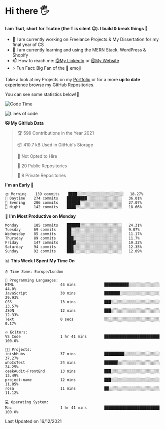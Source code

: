 # Hi there :raised_hand_with_fingers_splayed:
#### I am Tsot, short for Tsotne (the T is silent :wink:). I build & break things :space_invader:
- :telescope: I am currently working on Freelance Projects & My Dissertation for my final year of CS
- :seedling: I am currently learning and using the MERN Stack, WordPress & Shopify
- :mailbox: How to reach me: [@My LinkedIn](https://www.linkedin.com/in/tsotne-gvadzabia/) or [@My Website](https://tsotnegvadzabia.me/contact)
- :zap: Fun Fact: Big Fan of the :space_invader: emoji

Take a look at my Projects on my [Portfolio](https://tsotne.co.uk/) or for a more **up to date** experience browse my GitHub Repositories.

You can see some statistics below!:space_invader:
<!--START_SECTION:waka-->
![Code Time](http://img.shields.io/badge/Code%20Time-484%20hrs%2051%20mins-blue)

![Lines of code](https://img.shields.io/badge/From%20Hello%20World%20I%27ve%20Written-2%20Million%20lines%20of%20code-blue)

**🐱 My GitHub Data** 

> 🏆 599 Contributions in the Year 2021
 > 
> 📦 410.7 kB Used in GitHub's Storage 
 > 
> 🚫 Not Opted to Hire
 > 
> 📜 20 Public Repositories 
 > 
> 🔑 8 Private Repositories  
 > 
**I'm an Early 🐤** 

```text
🌞 Morning    139 commits    ████░░░░░░░░░░░░░░░░░░░░░   18.27% 
🌆 Daytime    274 commits    █████████░░░░░░░░░░░░░░░░   36.01% 
🌃 Evening    206 commits    ██████░░░░░░░░░░░░░░░░░░░   27.07% 
🌙 Night      142 commits    ████░░░░░░░░░░░░░░░░░░░░░   18.66%

```
📅 **I'm Most Productive on Monday** 

```text
Monday       185 commits    ██████░░░░░░░░░░░░░░░░░░░   24.31% 
Tuesday      69 commits     ██░░░░░░░░░░░░░░░░░░░░░░░   9.07% 
Wednesday    85 commits     ██░░░░░░░░░░░░░░░░░░░░░░░   11.17% 
Thursday     89 commits     ███░░░░░░░░░░░░░░░░░░░░░░   11.7% 
Friday       147 commits    ████░░░░░░░░░░░░░░░░░░░░░   19.32% 
Saturday     94 commits     ███░░░░░░░░░░░░░░░░░░░░░░   12.35% 
Sunday       92 commits     ███░░░░░░░░░░░░░░░░░░░░░░   12.09%

```


📊 **This Week I Spent My Time On** 

```text
⌚︎ Time Zone: Europe/London

💬 Programming Languages: 
HTML                     44 mins             ███████████░░░░░░░░░░░░░░   44.0% 
JavaScript               30 mins             ███████░░░░░░░░░░░░░░░░░░   29.93% 
CSS                      13 mins             ███░░░░░░░░░░░░░░░░░░░░░░   13.57% 
JSON                     12 mins             ███░░░░░░░░░░░░░░░░░░░░░░   12.33% 
Text                     0 secs              ░░░░░░░░░░░░░░░░░░░░░░░░░   0.17%

🔥 Editors: 
VS Code                  1 hr 41 mins        █████████████████████████   100.0%

🐱‍💻 Projects: 
inishHubs                37 mins             █████████░░░░░░░░░░░░░░░░   37.27% 
whoIsTest                24 mins             ██████░░░░░░░░░░░░░░░░░░░   24.25% 
ceekAudit-FrontEnd       13 mins             ███░░░░░░░░░░░░░░░░░░░░░░   13.49% 
project-name             12 mins             ███░░░░░░░░░░░░░░░░░░░░░░   11.85% 
rosa                     11 mins             ██░░░░░░░░░░░░░░░░░░░░░░░   11.12%

💻 Operating System: 
Mac                      1 hr 41 mins        █████████████████████████   100.0%

```


 Last Updated on 16/12/2021
<!--END_SECTION:waka-->
